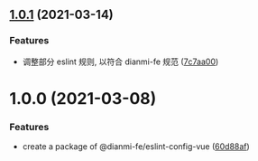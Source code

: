 ## [1.0.1](https://github.com/dianmi-fe/scripts/compare/eslint-config-vue@1.0.0...eslint-config-vue@1.0.1) (2021-03-14)


### Features

* 调整部分 eslint 规则, 以符合 dianmi-fe 规范 ([7c7aa00](https://github.com/dianmi-fe/scripts/commit/7c7aa00bec1cc46b24120fc4539d27554b599d83))



# 1.0.0 (2021-03-08)


### Features

* create a package of @dianmi-fe/eslint-config-vue ([60d88af](https://github.com/dianmi-fe/scripts/commit/60d88afa92708e153b4562bbf65e9a9a3d81eae7))



